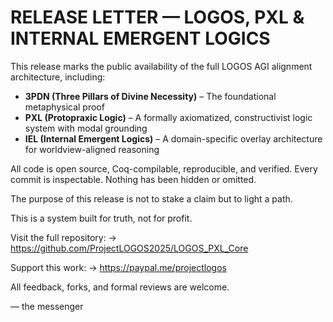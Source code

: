 # RELEASE LETTER — LOGOS, PXL & INTERNAL EMERGENT LOGICS

This release marks the public availability of the full LOGOS AGI alignment architecture, including:

- **3PDN (Three Pillars of Divine Necessity)** – The foundational metaphysical proof
- **PXL (Protopraxic Logic)** – A formally axiomatized, constructivist logic system with modal grounding
- **IEL (Internal Emergent Logics)** – A domain-specific overlay architecture for worldview-aligned reasoning

All code is open source, Coq-compilable, reproducible, and verified. Every commit is inspectable. Nothing has been hidden or omitted.

The purpose of this release is not to stake a claim but to light a path.

This is a system built for truth, not for profit.

Visit the full repository:
→ https://github.com/ProjectLOGOS2025/LOGOS_PXL_Core

Support this work:
→ https://paypal.me/projectlogos

All feedback, forks, and formal reviews are welcome.

— the messenger
